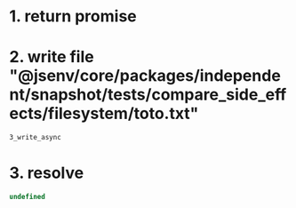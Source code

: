 # 1. return promise

# 2. write file "@jsenv/core/packages/independent/snapshot/tests/compare_side_effects/filesystem/toto.txt"

```txt
3_write_async
```

# 3. resolve

```js
undefined
```